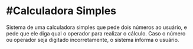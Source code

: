 # #Calculadora Simples

Sistema de uma calculadora simples que pede dois números ao usuário, e pede que ele diga qual o operador para realizar o cálculo.
Caso o número ou operador seja digitado incorretamente, o sistema informa o usuário.